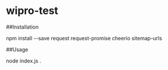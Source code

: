 # wipro-test

##Installation


npm install --save request request-promise cheerio sitemap-urls

##Usage


node index.js . 

